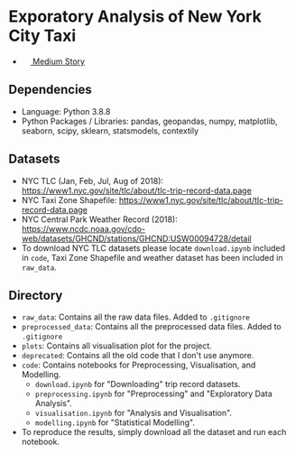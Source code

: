  # Exporatory Analysis of New York City Taxi
 * <img src="https://iconape.com/wp-content/files/ik/11613/png/medium.png" width="15" height="15"/><a href="https://medium.com/@haonanzhong/new-york-city-taxi-data-analysis-286e08b174a1"> Medium Story</a>


 ## Dependencies
 - Language: Python 3.8.8
 - Python Packages / Libraries: pandas, geopandas, numpy, matplotlib, seaborn, scipy, sklearn, statsmodels, contextily

 ## Datasets
 - NYC TLC (Jan, Feb, Jul, Aug of 2018): https://www1.nyc.gov/site/tlc/about/tlc-trip-record-data.page
 - NYC Taxi Zone Shapefile: https://www1.nyc.gov/site/tlc/about/tlc-trip-record-data.page
 - NYC Central Park Weather Record (2018): https://www.ncdc.noaa.gov/cdo-web/datasets/GHCND/stations/GHCND:USW00094728/detail
 - To download NYC TLC datasets please locate `download.ipynb` included in `code`, Taxi Zone Shapefile and weather dataset has been included in `raw_data`.

 ## Directory
 - `raw_data`: Contains all the raw data files. Added to `.gitignore`
 - `preprocessed_data`: Contains all the preprocessed data files. Added to `.gitignore`
 - `plots`: Contains all visualisation plot for the project.
 - `deprecated`: Contains all the old code that I don't use anymore.
 - `code`: Contains notebooks for Preprocessing, Visualisation, and Modelling.
    - `download.ipynb` for "Downloading" trip record datasets.
    - `preprocessing.ipynb` for "Preprocessing" and "Exploratory Data Analysis".
    - `visualisation.ipynb` for "Analysis and Visualisation".
    - `modelling.ipynb` for "Statistical Modelling".
 - To reproduce the results, simply download all the dataset and run each notebook.